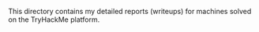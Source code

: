 This directory contains my detailed reports (writeups) for machines solved on the TryHackMe platform.
